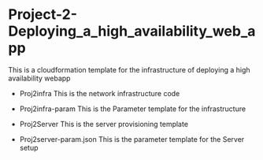 # Project-2-Deploying_a_high_availability_web_app
This is a cloudformation template for the infrastructure of deploying a high availability webapp


- Proj2infra
     This is the network infrastructure code
     
- Proj2infra-param
     This is the Parameter template for the infrastructure
     
- Proj2Server
     This is the server provisioning template
     
- Proj2server-param.json
     This is the parameter template for the Server setup

